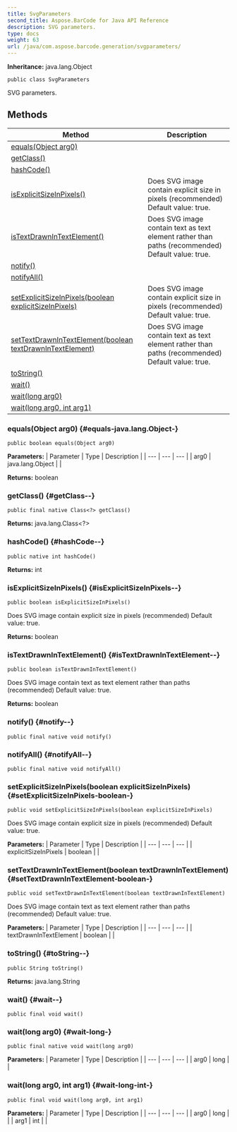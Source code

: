 ```yaml
---
title: SvgParameters
second_title: Aspose.BarCode for Java API Reference
description: SVG parameters.
type: docs
weight: 63
url: /java/com.aspose.barcode.generation/svgparameters/
---
```

**Inheritance:**
java.lang.Object
```
public class SvgParameters
```

SVG parameters.
## Methods

| Method | Description |
| --- | --- |
| [equals(Object arg0)](#equals-java.lang.Object-) |  |
| [getClass()](#getClass--) |  |
| [hashCode()](#hashCode--) |  |
| [isExplicitSizeInPixels()](#isExplicitSizeInPixels--) | Does SVG image contain explicit size in pixels (recommended) Default value: true. |
| [isTextDrawnInTextElement()](#isTextDrawnInTextElement--) | Does SVG image contain text as text element rather than paths (recommended) Default value: true. |
| [notify()](#notify--) |  |
| [notifyAll()](#notifyAll--) |  |
| [setExplicitSizeInPixels(boolean explicitSizeInPixels)](#setExplicitSizeInPixels-boolean-) | Does SVG image contain explicit size in pixels (recommended) Default value: true. |
| [setTextDrawnInTextElement(boolean textDrawnInTextElement)](#setTextDrawnInTextElement-boolean-) | Does SVG image contain text as text element rather than paths (recommended) Default value: true. |
| [toString()](#toString--) |  |
| [wait()](#wait--) |  |
| [wait(long arg0)](#wait-long-) |  |
| [wait(long arg0, int arg1)](#wait-long-int-) |  |
### equals(Object arg0) {#equals-java.lang.Object-}
```
public boolean equals(Object arg0)
```




**Parameters:**
| Parameter | Type | Description |
| --- | --- | --- |
| arg0 | java.lang.Object |  |

**Returns:**
boolean
### getClass() {#getClass--}
```
public final native Class<?> getClass()
```




**Returns:**
java.lang.Class<?>
### hashCode() {#hashCode--}
```
public native int hashCode()
```




**Returns:**
int
### isExplicitSizeInPixels() {#isExplicitSizeInPixels--}
```
public boolean isExplicitSizeInPixels()
```


Does SVG image contain explicit size in pixels (recommended) Default value: true.

**Returns:**
boolean
### isTextDrawnInTextElement() {#isTextDrawnInTextElement--}
```
public boolean isTextDrawnInTextElement()
```


Does SVG image contain text as text element rather than paths (recommended) Default value: true.

**Returns:**
boolean
### notify() {#notify--}
```
public final native void notify()
```




### notifyAll() {#notifyAll--}
```
public final native void notifyAll()
```




### setExplicitSizeInPixels(boolean explicitSizeInPixels) {#setExplicitSizeInPixels-boolean-}
```
public void setExplicitSizeInPixels(boolean explicitSizeInPixels)
```


Does SVG image contain explicit size in pixels (recommended) Default value: true.

**Parameters:**
| Parameter | Type | Description |
| --- | --- | --- |
| explicitSizeInPixels | boolean |  |

### setTextDrawnInTextElement(boolean textDrawnInTextElement) {#setTextDrawnInTextElement-boolean-}
```
public void setTextDrawnInTextElement(boolean textDrawnInTextElement)
```


Does SVG image contain text as text element rather than paths (recommended) Default value: true.

**Parameters:**
| Parameter | Type | Description |
| --- | --- | --- |
| textDrawnInTextElement | boolean |  |

### toString() {#toString--}
```
public String toString()
```




**Returns:**
java.lang.String
### wait() {#wait--}
```
public final void wait()
```




### wait(long arg0) {#wait-long-}
```
public final native void wait(long arg0)
```




**Parameters:**
| Parameter | Type | Description |
| --- | --- | --- |
| arg0 | long |  |

### wait(long arg0, int arg1) {#wait-long-int-}
```
public final void wait(long arg0, int arg1)
```




**Parameters:**
| Parameter | Type | Description |
| --- | --- | --- |
| arg0 | long |  |
| arg1 | int |  |

